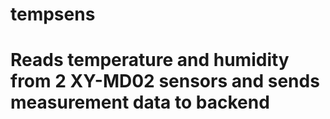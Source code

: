 # tempsens
 
# Reads temperature and humidity from 2 XY-MD02 sensors and sends measurement data to backend
